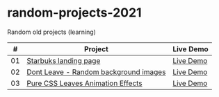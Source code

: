 # random-projects-2021
Random old projects (learning)

|  #  | Project                                                                                                    | Live Demo                                                   |
| :-: | ---------------------------------------------------------------------------------------------------------- | -----------------------------------------------
| 01  |       [Starbuks landing page](https://github.com/daishek/random-projects-2021/tree/main/STARBUCKS%20landing%20page)       | [Live Demo](https://daishek.github.io/random-projects-2021/STARBUCKS%20landing%20page/)  |
| 02  |       [Dont Leave - Random background images](https://github.com/daishek/random-projects-2021/tree/main/dont-leave)       | [Live Demo](https://daishek.github.io/random-projects-2021/dont-leave/)  |
| 03  |       [Pure CSS Leaves Animation Effects](https://github.com/daishek/random-projects-2021/tree/main/Pure-CSS-Leaves-Animation-Effects)       | [Live Demo](https://daishek.github.io/random-projects-2021/Pure-CSS-Leaves-Animation-Effects/)  |

